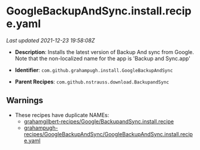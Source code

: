 # GoogleBackupAndSync.install.recipe.yaml

_Last updated 2021-12-23 19:58:08Z_

- **Description**: Installs the latest version of Backup And sync from Google. Note that the non-localized name for the app is 'Backup and Sync.app'

- **Identifier**: `com.github.grahampugh.install.GoogleBackupAndSync`

- **Parent Recipes**: `com.github.nstrauss.download.BackupandSync`

## Warnings

- These recipes have duplicate NAMEs:
    - [grahamgilbert-recipes/Google/BackupandSync.install.recipe](/autopkg-dupe-tracker/grahamgilbert-recipes/Google/BackupandSync.install.recipe)
    - [grahampugh-recipes/GoogleBackupAndSync/GoogleBackupAndSync.install.recipe.yaml](/autopkg-dupe-tracker/grahampugh-recipes/GoogleBackupAndSync/GoogleBackupAndSync.install.recipe.yaml)
